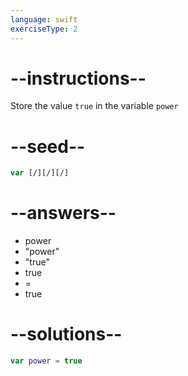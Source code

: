 ```yaml
---
language: swift
exerciseType: 2
---
```


# --instructions--

Store the value `true` in the variable `power`

# --seed--

```swift
var [/][/][/]
```

# --answers--

- power
- "power"
- "true"
- true
-  = 
- true

# --solutions--

```swift
var power = true
```
